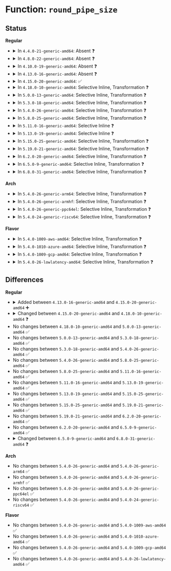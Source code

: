 # Function: <code>round_pipe_size</code>

## Status
<b>Regular</b>
<ul>
<li>
<details>
<summary>In <code>4.4.0-21-generic-amd64</code>: Absent ❓</summary>

```json
{
  "name": "round_pipe_size",
  "collision_type": "Unique Static",
  "inline_type": "Full",
  "funcs": [
    {
      "addr": 18446744071581032478,
      "name": "round_pipe_size",
      "external": false,
      "loc": "fs/pipe.c:1050",
      "file": "fs/pipe.c",
      "inline": "declared, inlined",
      "caller_inline": [
        "fs/pipe.c:pipe_proc_fn",
        "fs/pipe.c:pipe_fcntl"
      ],
      "caller_func": []
    }
  ],
  "symbols": []
}
```
</details>
</li>
<li>
<details>
<summary>In <code>4.8.0-22-generic-amd64</code>: Absent ❓</summary>

```json
{
  "name": "round_pipe_size",
  "collision_type": "Unique Static",
  "inline_type": "Full",
  "funcs": [
    {
      "addr": 18446744071581191995,
      "name": "round_pipe_size",
      "external": false,
      "loc": "fs/pipe.c:1068",
      "file": "fs/pipe.c",
      "inline": "declared, inlined",
      "caller_inline": [
        "fs/pipe.c:pipe_fcntl",
        "fs/pipe.c:pipe_proc_fn"
      ],
      "caller_func": []
    }
  ],
  "symbols": []
}
```
</details>
</li>
<li>
<details>
<summary>In <code>4.10.0-19-generic-amd64</code>: Absent ❓</summary>

```json
{
  "name": "round_pipe_size",
  "collision_type": "Unique Static",
  "inline_type": "Full",
  "funcs": [
    {
      "addr": 18446744071581269148,
      "name": "round_pipe_size",
      "external": false,
      "loc": "fs/pipe.c:1023",
      "file": "fs/pipe.c",
      "inline": "declared, inlined",
      "caller_inline": [
        "fs/pipe.c:pipe_fcntl",
        "fs/pipe.c:pipe_proc_fn"
      ],
      "caller_func": []
    }
  ],
  "symbols": []
}
```
</details>
</li>
<li>
<details>
<summary>In <code>4.13.0-16-generic-amd64</code>: Absent ❓</summary>

```json
{
  "name": "round_pipe_size",
  "collision_type": "Unique Static",
  "inline_type": "Full",
  "funcs": [
    {
      "addr": 18446744071581318142,
      "name": "round_pipe_size",
      "external": false,
      "loc": "fs/pipe.c:1022",
      "file": "fs/pipe.c",
      "inline": "declared, inlined",
      "caller_inline": [
        "fs/pipe.c:pipe_fcntl",
        "fs/pipe.c:pipe_proc_fn"
      ],
      "caller_func": []
    }
  ],
  "symbols": []
}
```
</details>
</li>
<li>
<details>
<summary>In <code>4.15.0-20-generic-amd64</code>: ✅</summary>

```c
unsigned int round_pipe_size(unsigned int size)
```

```json
{
  "name": "round_pipe_size",
  "collision_type": "Unique Global",
  "inline_type": "No",
  "funcs": [
    {
      "addr": 18446744071581458144,
      "name": "round_pipe_size",
      "external": true,
      "loc": "fs/pipe.c:1028",
      "file": "fs/pipe.c",
      "inline": "seen, unknown",
      "caller_inline": [],
      "caller_func": [
        "fs/pipe.c:pipe_fcntl"
      ]
    }
  ],
  "symbols": [
    {
      "addr": 18446744071581458144,
      "name": "round_pipe_size",
      "section": ".text",
      "bind": "STB_GLOBAL",
      "size": 69
    }
  ]
}
```
</details>
</li>
<li>
<details>
<summary>In <code>4.18.0-10-generic-amd64</code>: Selective Inline, Transformation ❓</summary>

```c
unsigned int round_pipe_size(long unsigned int size)
```

```json
{
  "name": "round_pipe_size",
  "collision_type": "Unique Global",
  "inline_type": "Selective",
  "funcs": [
    {
      "addr": 18446744071581617950,
      "name": "round_pipe_size",
      "external": true,
      "loc": "fs/pipe.c:1033",
      "file": "fs/pipe.c",
      "inline": "not declared, inlined",
      "caller_inline": [
        "fs/pipe.c:pipe_fcntl"
      ],
      "caller_func": [
        "fs/pipe.c:pipe_fcntl"
      ]
    }
  ],
  "symbols": [
    {
      "addr": 18446744071581612608,
      "name": "round_pipe_size.part.9",
      "section": ".text",
      "bind": "STB_LOCAL",
      "size": 35
    },
    {
      "addr": 18446744071581617744,
      "name": "round_pipe_size",
      "section": ".text",
      "bind": "STB_GLOBAL",
      "size": 43
    }
  ]
}
```
</details>
</li>
<li>
<details>
<summary>In <code>5.0.0-13-generic-amd64</code>: Selective Inline, Transformation ❓</summary>

```c
unsigned int round_pipe_size(long unsigned int size)
```

```json
{
  "name": "round_pipe_size",
  "collision_type": "Unique Global",
  "inline_type": "Selective",
  "funcs": [
    {
      "addr": 18446744071581704174,
      "name": "round_pipe_size",
      "external": true,
      "loc": "fs/pipe.c:1026",
      "file": "fs/pipe.c",
      "inline": "not declared, inlined",
      "caller_inline": [
        "fs/pipe.c:pipe_fcntl"
      ],
      "caller_func": [
        "fs/pipe.c:pipe_fcntl"
      ]
    }
  ],
  "symbols": [
    {
      "addr": 18446744071581698960,
      "name": "round_pipe_size.part.9",
      "section": ".text",
      "bind": "STB_LOCAL",
      "size": 35
    },
    {
      "addr": 18446744071581703968,
      "name": "round_pipe_size",
      "section": ".text",
      "bind": "STB_GLOBAL",
      "size": 43
    }
  ]
}
```
</details>
</li>
<li>
<details>
<summary>In <code>5.3.0-18-generic-amd64</code>: Selective Inline, Transformation ❓</summary>

```c
unsigned int round_pipe_size(long unsigned int size)
```

```json
{
  "name": "round_pipe_size",
  "collision_type": "Unique Global",
  "inline_type": "Selective",
  "funcs": [
    {
      "addr": 18446744071581822076,
      "name": "round_pipe_size",
      "external": true,
      "loc": "fs/pipe.c:1038",
      "file": "fs/pipe.c",
      "inline": "not declared, inlined",
      "caller_inline": [
        "fs/pipe.c:pipe_fcntl"
      ],
      "caller_func": [
        "fs/pipe.c:pipe_fcntl"
      ]
    }
  ],
  "symbols": [
    {
      "addr": 18446744071581816592,
      "name": "round_pipe_size.part.0",
      "section": ".text",
      "bind": "STB_LOCAL",
      "size": 35
    },
    {
      "addr": 18446744071581821872,
      "name": "round_pipe_size",
      "section": ".text",
      "bind": "STB_GLOBAL",
      "size": 43
    }
  ]
}
```
</details>
</li>
<li>
<details>
<summary>In <code>5.4.0-26-generic-amd64</code>: Selective Inline, Transformation ❓</summary>

```c
unsigned int round_pipe_size(long unsigned int size)
```

```json
{
  "name": "round_pipe_size",
  "collision_type": "Unique Global",
  "inline_type": "Selective",
  "funcs": [
    {
      "addr": 18446744071581894636,
      "name": "round_pipe_size",
      "external": true,
      "loc": "fs/pipe.c:1038",
      "file": "fs/pipe.c",
      "inline": "not declared, inlined",
      "caller_inline": [
        "fs/pipe.c:pipe_fcntl"
      ],
      "caller_func": [
        "fs/pipe.c:pipe_fcntl"
      ]
    }
  ],
  "symbols": [
    {
      "addr": 18446744071581889152,
      "name": "round_pipe_size.part.0",
      "section": ".text",
      "bind": "STB_LOCAL",
      "size": 35
    },
    {
      "addr": 18446744071581894432,
      "name": "round_pipe_size",
      "section": ".text",
      "bind": "STB_GLOBAL",
      "size": 43
    }
  ]
}
```
</details>
</li>
<li>
<details>
<summary>In <code>5.8.0-25-generic-amd64</code>: Selective Inline, Transformation ❓</summary>

```c
unsigned int round_pipe_size(long unsigned int size)
```

```json
{
  "name": "round_pipe_size",
  "collision_type": "Unique Global",
  "inline_type": "Selective",
  "funcs": [
    {
      "addr": 18446744071582124624,
      "name": "round_pipe_size",
      "external": true,
      "loc": "fs/pipe.c:1216",
      "file": "fs/pipe.c",
      "inline": "not declared, inlined",
      "caller_inline": [
        "fs/pipe.c:pipe_fcntl"
      ],
      "caller_func": [
        "fs/pipe.c:pipe_fcntl"
      ]
    }
  ],
  "symbols": [
    {
      "addr": 18446744071582116848,
      "name": "round_pipe_size.part.0",
      "section": ".text",
      "bind": "STB_LOCAL",
      "size": 35
    },
    {
      "addr": 18446744071582124048,
      "name": "round_pipe_size",
      "section": ".text",
      "bind": "STB_GLOBAL",
      "size": 43
    }
  ]
}
```
</details>
</li>
<li>
<details>
<summary>In <code>5.11.0-16-generic-amd64</code>: Selective Inline ❓</summary>

```c
unsigned int round_pipe_size(long unsigned int size)
```

```json
{
  "name": "round_pipe_size",
  "collision_type": "Unique Global",
  "inline_type": "Selective",
  "funcs": [
    {
      "addr": 18446744071582170496,
      "name": "round_pipe_size",
      "external": true,
      "loc": "fs/pipe.c:1216",
      "file": "fs/pipe.c",
      "inline": "not declared, inlined",
      "caller_inline": [],
      "caller_func": [
        "fs/pipe.c:pipe_fcntl"
      ]
    }
  ],
  "symbols": [
    {
      "addr": 18446744071582170496,
      "name": "round_pipe_size",
      "section": ".text",
      "bind": "STB_GLOBAL",
      "size": 61
    }
  ]
}
```
</details>
</li>
<li>
<details>
<summary>In <code>5.13.0-19-generic-amd64</code>: Selective Inline ❓</summary>

```c
unsigned int round_pipe_size(long unsigned int size)
```

```json
{
  "name": "round_pipe_size",
  "collision_type": "Unique Global",
  "inline_type": "Selective",
  "funcs": [
    {
      "addr": 18446744071582195136,
      "name": "round_pipe_size",
      "external": true,
      "loc": "fs/pipe.c:1230",
      "file": "fs/pipe.c",
      "inline": "not declared, inlined",
      "caller_inline": [],
      "caller_func": [
        "fs/pipe.c:pipe_fcntl"
      ]
    }
  ],
  "symbols": [
    {
      "addr": 18446744071582195136,
      "name": "round_pipe_size",
      "section": ".text",
      "bind": "STB_GLOBAL",
      "size": 61
    }
  ]
}
```
</details>
</li>
<li>
<details>
<summary>In <code>5.15.0-25-generic-amd64</code>: Selective Inline, Transformation ❓</summary>

```c
unsigned int round_pipe_size(long unsigned int size)
```

```json
{
  "name": "round_pipe_size",
  "collision_type": "Unique Global",
  "inline_type": "Selective",
  "funcs": [
    {
      "addr": 18446744071582512479,
      "name": "round_pipe_size",
      "external": true,
      "loc": "fs/pipe.c:1233",
      "file": "fs/pipe.c",
      "inline": "not declared, inlined",
      "caller_inline": [],
      "caller_func": [
        "fs/pipe.c:pipe_fcntl"
      ]
    }
  ],
  "symbols": [
    {
      "addr": 18446744071592229450,
      "name": "round_pipe_size.cold",
      "section": ".text",
      "bind": "STB_LOCAL",
      "size": 40
    },
    {
      "addr": 18446744071582512448,
      "name": "round_pipe_size",
      "section": ".text",
      "bind": "STB_GLOBAL",
      "size": 66
    }
  ]
}
```
</details>
</li>
<li>
<details>
<summary>In <code>5.19.0-21-generic-amd64</code>: Selective Inline, Transformation ❓</summary>

```c
unsigned int round_pipe_size(long unsigned int size)
```

```json
{
  "name": "round_pipe_size",
  "collision_type": "Unique Global",
  "inline_type": "Selective",
  "funcs": [
    {
      "addr": 18446744071583031899,
      "name": "round_pipe_size",
      "external": true,
      "loc": "fs/pipe.c:1234",
      "file": "fs/pipe.c",
      "inline": "not declared, inlined",
      "caller_inline": [
        "fs/pipe.c:do_proc_dopipe_max_size_conv"
      ],
      "caller_func": [
        "fs/pipe.c:do_proc_dopipe_max_size_conv",
        "fs/pipe.c:pipe_fcntl"
      ]
    }
  ],
  "symbols": [
    {
      "addr": 18446744071583029488,
      "name": "round_pipe_size.part.0",
      "section": ".text",
      "bind": "STB_LOCAL",
      "size": 51
    },
    {
      "addr": 18446744071594009107,
      "name": "round_pipe_size.part.0.cold",
      "section": ".text",
      "bind": "STB_LOCAL",
      "size": 52
    },
    {
      "addr": 18446744071594009179,
      "name": "round_pipe_size.cold",
      "section": ".text",
      "bind": "STB_LOCAL",
      "size": 52
    },
    {
      "addr": 18446744071583036992,
      "name": "round_pipe_size",
      "section": ".text",
      "bind": "STB_GLOBAL",
      "size": 90
    }
  ]
}
```
</details>
</li>
<li>
<details>
<summary>In <code>6.2.0-20-generic-amd64</code>: Selective Inline, Transformation ❓</summary>

```c
unsigned int round_pipe_size(long unsigned int size)
```

```json
{
  "name": "round_pipe_size",
  "collision_type": "Unique Global",
  "inline_type": "Selective",
  "funcs": [
    {
      "addr": 18446744071583596203,
      "name": "round_pipe_size",
      "external": true,
      "loc": "fs/pipe.c:1234",
      "file": "fs/pipe.c",
      "inline": "not declared, inlined",
      "caller_inline": [
        "fs/pipe.c:do_proc_dopipe_max_size_conv"
      ],
      "caller_func": [
        "fs/pipe.c:do_proc_dopipe_max_size_conv",
        "fs/pipe.c:pipe_fcntl"
      ]
    }
  ],
  "symbols": [
    {
      "addr": 18446744071583593728,
      "name": "round_pipe_size.part.0",
      "section": ".text",
      "bind": "STB_LOCAL",
      "size": 51
    },
    {
      "addr": 18446744071596050461,
      "name": "round_pipe_size.part.0.cold",
      "section": ".text",
      "bind": "STB_LOCAL",
      "size": 52
    },
    {
      "addr": 18446744071596050533,
      "name": "round_pipe_size.cold",
      "section": ".text",
      "bind": "STB_LOCAL",
      "size": 52
    },
    {
      "addr": 18446744071583601680,
      "name": "round_pipe_size",
      "section": ".text",
      "bind": "STB_GLOBAL",
      "size": 90
    }
  ]
}
```
</details>
</li>
<li>
<details>
<summary>In <code>6.5.0-9-generic-amd64</code>: Selective Inline, Transformation ❓</summary>

```c
unsigned int round_pipe_size(long unsigned int size)
```

```json
{
  "name": "round_pipe_size",
  "collision_type": "Unique Global",
  "inline_type": "Selective",
  "funcs": [
    {
      "addr": 18446744071583813003,
      "name": "round_pipe_size",
      "external": true,
      "loc": "fs/pipe.c:1239",
      "file": "fs/pipe.c",
      "inline": "not declared, inlined",
      "caller_inline": [
        "fs/pipe.c:do_proc_dopipe_max_size_conv"
      ],
      "caller_func": [
        "fs/pipe.c:do_proc_dopipe_max_size_conv",
        "fs/pipe.c:pipe_fcntl"
      ]
    }
  ],
  "symbols": [
    {
      "addr": 18446744071583810320,
      "name": "round_pipe_size.part.0",
      "section": ".text",
      "bind": "STB_LOCAL",
      "size": 51
    },
    {
      "addr": 18446744071596572952,
      "name": "round_pipe_size.part.0.cold",
      "section": ".text",
      "bind": "STB_LOCAL",
      "size": 52
    },
    {
      "addr": 18446744071596573024,
      "name": "round_pipe_size.cold",
      "section": ".text",
      "bind": "STB_LOCAL",
      "size": 52
    },
    {
      "addr": 18446744071583818560,
      "name": "round_pipe_size",
      "section": ".text",
      "bind": "STB_GLOBAL",
      "size": 90
    }
  ]
}
```
</details>
</li>
<li>
<details>
<summary>In <code>6.8.0-31-generic-amd64</code>: Selective Inline, Transformation ❓</summary>

```c
unsigned int round_pipe_size(unsigned int size)
```

```json
{
  "name": "round_pipe_size",
  "collision_type": "Unique Global",
  "inline_type": "Selective",
  "funcs": [
    {
      "addr": 18446744071584019005,
      "name": "round_pipe_size",
      "external": true,
      "loc": "fs/pipe.c:1255",
      "file": "fs/pipe.c",
      "inline": "not declared, inlined",
      "caller_inline": [
        "fs/pipe.c:do_proc_dopipe_max_size_conv"
      ],
      "caller_func": [
        "fs/pipe.c:do_proc_dopipe_max_size_conv",
        "fs/pipe.c:pipe_fcntl"
      ]
    }
  ],
  "symbols": [
    {
      "addr": 18446744071584016448,
      "name": "round_pipe_size.part.0",
      "section": ".text",
      "bind": "STB_LOCAL",
      "size": 53
    },
    {
      "addr": 18446744071597477460,
      "name": "round_pipe_size.part.0.cold",
      "section": ".text",
      "bind": "STB_LOCAL",
      "size": 52
    },
    {
      "addr": 18446744071597477533,
      "name": "round_pipe_size.cold",
      "section": ".text",
      "bind": "STB_LOCAL",
      "size": 52
    },
    {
      "addr": 18446744071584024512,
      "name": "round_pipe_size",
      "section": ".text",
      "bind": "STB_GLOBAL",
      "size": 89
    }
  ]
}
```
</details>
</li>
</ul>
<b>Arch</b>
<ul>
<li>
<details>
<summary>In <code>5.4.0-26-generic-arm64</code>: Selective Inline, Transformation ❓</summary>

```c
unsigned int round_pipe_size(long unsigned int size)
```

```json
{
  "name": "round_pipe_size",
  "collision_type": "Unique Global",
  "inline_type": "Selective",
  "funcs": [
    {
      "addr": 18446603336493373544,
      "name": "round_pipe_size",
      "external": true,
      "loc": "fs/pipe.c:1038",
      "file": "fs/pipe.c",
      "inline": "not declared, inlined",
      "caller_inline": [
        "fs/pipe.c:pipe_fcntl"
      ],
      "caller_func": [
        "fs/pipe.c:pipe_fcntl"
      ]
    }
  ],
  "symbols": [
    {
      "addr": 18446603336493366024,
      "name": "round_pipe_size.part.0",
      "section": ".text",
      "bind": "STB_LOCAL",
      "size": 64
    },
    {
      "addr": 18446603336493373216,
      "name": "round_pipe_size",
      "section": ".text",
      "bind": "STB_GLOBAL",
      "size": 84
    }
  ]
}
```
</details>
</li>
<li>
<details>
<summary>In <code>5.4.0-26-generic-armhf</code>: Selective Inline, Transformation ❓</summary>

```c
unsigned int round_pipe_size(long unsigned int size)
```

```json
{
  "name": "round_pipe_size",
  "collision_type": "Unique Global",
  "inline_type": "Selective",
  "funcs": [
    {
      "addr": 3226960156,
      "name": "round_pipe_size",
      "external": true,
      "loc": "fs/pipe.c:1038",
      "file": "fs/pipe.c",
      "inline": "not declared, inlined",
      "caller_inline": [
        "fs/pipe.c:pipe_fcntl"
      ],
      "caller_func": [
        "fs/pipe.c:pipe_fcntl"
      ]
    }
  ],
  "symbols": [
    {
      "addr": 3226954152,
      "name": "round_pipe_size.part.0",
      "section": ".text",
      "bind": "STB_LOCAL",
      "size": 44
    },
    {
      "addr": 3226959916,
      "name": "round_pipe_size",
      "section": ".text",
      "bind": "STB_GLOBAL",
      "size": 60
    }
  ]
}
```
</details>
</li>
<li>
<details>
<summary>In <code>5.4.0-26-generic-ppc64el</code>: Selective Inline, Transformation ❓</summary>

```c
unsigned int round_pipe_size(long unsigned int size)
```

```json
{
  "name": "round_pipe_size",
  "collision_type": "Unique Global",
  "inline_type": "Selective",
  "funcs": [
    {
      "addr": 13835058055286921456,
      "name": "round_pipe_size",
      "external": true,
      "loc": "fs/pipe.c:1038",
      "file": "fs/pipe.c",
      "inline": "not declared, inlined",
      "caller_inline": [
        "fs/pipe.c:pipe_fcntl"
      ],
      "caller_func": [
        "fs/pipe.c:pipe_fcntl"
      ]
    }
  ],
  "symbols": [
    {
      "addr": 13835058055286913008,
      "name": "round_pipe_size.part.0",
      "section": ".text",
      "bind": "STB_LOCAL",
      "size": 36
    },
    {
      "addr": 13835058055286921136,
      "name": "round_pipe_size",
      "section": ".text",
      "bind": "STB_GLOBAL",
      "size": 72
    }
  ]
}
```
</details>
</li>
<li>
<details>
<summary>In <code>5.4.0-24-generic-riscv64</code>: Selective Inline, Transformation ❓</summary>

```c
unsigned int round_pipe_size(long unsigned int size)
```

```json
{
  "name": "round_pipe_size",
  "collision_type": "Unique Global",
  "inline_type": "Selective",
  "funcs": [
    {
      "addr": 18446743936273091862,
      "name": "round_pipe_size",
      "external": true,
      "loc": "fs/pipe.c:1038",
      "file": "fs/pipe.c",
      "inline": "not declared, inlined",
      "caller_inline": [
        "fs/pipe.c:pipe_fcntl"
      ],
      "caller_func": [
        "fs/pipe.c:pipe_fcntl"
      ]
    }
  ],
  "symbols": [
    {
      "addr": 18446743936273087028,
      "name": "round_pipe_size.part.0",
      "section": ".text",
      "bind": "STB_LOCAL",
      "size": 100
    },
    {
      "addr": 18446743936273091626,
      "name": "round_pipe_size",
      "section": ".text",
      "bind": "STB_GLOBAL",
      "size": 60
    }
  ]
}
```
</details>
</li>
</ul>
<b>Flavor</b>
<ul>
<li>
<details>
<summary>In <code>5.4.0-1009-aws-amd64</code>: Selective Inline, Transformation ❓</summary>

```c
unsigned int round_pipe_size(long unsigned int size)
```

```json
{
  "name": "round_pipe_size",
  "collision_type": "Unique Global",
  "inline_type": "Selective",
  "funcs": [
    {
      "addr": 18446744071581863372,
      "name": "round_pipe_size",
      "external": true,
      "loc": "fs/pipe.c:1038",
      "file": "fs/pipe.c",
      "inline": "not declared, inlined",
      "caller_inline": [
        "fs/pipe.c:pipe_fcntl"
      ],
      "caller_func": [
        "fs/pipe.c:pipe_fcntl"
      ]
    }
  ],
  "symbols": [
    {
      "addr": 18446744071581857888,
      "name": "round_pipe_size.part.0",
      "section": ".text",
      "bind": "STB_LOCAL",
      "size": 35
    },
    {
      "addr": 18446744071581863168,
      "name": "round_pipe_size",
      "section": ".text",
      "bind": "STB_GLOBAL",
      "size": 43
    }
  ]
}
```
</details>
</li>
<li>
<details>
<summary>In <code>5.4.0-1010-azure-amd64</code>: Selective Inline, Transformation ❓</summary>

```c
unsigned int round_pipe_size(long unsigned int size)
```

```json
{
  "name": "round_pipe_size",
  "collision_type": "Unique Global",
  "inline_type": "Selective",
  "funcs": [
    {
      "addr": 18446744071581800972,
      "name": "round_pipe_size",
      "external": true,
      "loc": "fs/pipe.c:1038",
      "file": "fs/pipe.c",
      "inline": "not declared, inlined",
      "caller_inline": [
        "fs/pipe.c:pipe_fcntl"
      ],
      "caller_func": [
        "fs/pipe.c:pipe_fcntl"
      ]
    }
  ],
  "symbols": [
    {
      "addr": 18446744071581795488,
      "name": "round_pipe_size.part.0",
      "section": ".text",
      "bind": "STB_LOCAL",
      "size": 35
    },
    {
      "addr": 18446744071581800768,
      "name": "round_pipe_size",
      "section": ".text",
      "bind": "STB_GLOBAL",
      "size": 43
    }
  ]
}
```
</details>
</li>
<li>
<details>
<summary>In <code>5.4.0-1009-gcp-amd64</code>: Selective Inline, Transformation ❓</summary>

```c
unsigned int round_pipe_size(long unsigned int size)
```

```json
{
  "name": "round_pipe_size",
  "collision_type": "Unique Global",
  "inline_type": "Selective",
  "funcs": [
    {
      "addr": 18446744071581854684,
      "name": "round_pipe_size",
      "external": true,
      "loc": "fs/pipe.c:1038",
      "file": "fs/pipe.c",
      "inline": "not declared, inlined",
      "caller_inline": [
        "fs/pipe.c:pipe_fcntl"
      ],
      "caller_func": [
        "fs/pipe.c:pipe_fcntl"
      ]
    }
  ],
  "symbols": [
    {
      "addr": 18446744071581849200,
      "name": "round_pipe_size.part.0",
      "section": ".text",
      "bind": "STB_LOCAL",
      "size": 35
    },
    {
      "addr": 18446744071581854480,
      "name": "round_pipe_size",
      "section": ".text",
      "bind": "STB_GLOBAL",
      "size": 43
    }
  ]
}
```
</details>
</li>
<li>
<details>
<summary>In <code>5.4.0-26-lowlatency-amd64</code>: Selective Inline, Transformation ❓</summary>

```c
unsigned int round_pipe_size(long unsigned int size)
```

```json
{
  "name": "round_pipe_size",
  "collision_type": "Unique Global",
  "inline_type": "Selective",
  "funcs": [
    {
      "addr": 18446744071581924172,
      "name": "round_pipe_size",
      "external": true,
      "loc": "fs/pipe.c:1038",
      "file": "fs/pipe.c",
      "inline": "not declared, inlined",
      "caller_inline": [
        "fs/pipe.c:pipe_fcntl"
      ],
      "caller_func": [
        "fs/pipe.c:pipe_fcntl"
      ]
    }
  ],
  "symbols": [
    {
      "addr": 18446744071581918704,
      "name": "round_pipe_size.part.0",
      "section": ".text",
      "bind": "STB_LOCAL",
      "size": 35
    },
    {
      "addr": 18446744071581923968,
      "name": "round_pipe_size",
      "section": ".text",
      "bind": "STB_GLOBAL",
      "size": 43
    }
  ]
}
```
</details>
</li>
</ul>

## Differences
<b>Regular</b>
<ul>
<li>
<details>
<summary>Added between <code>4.13.0-16-generic-amd64</code> and <code>4.15.0-20-generic-amd64</code> ➕</summary>

```c
unsigned int round_pipe_size(unsigned int size)
```
</details>
</li>
<li>
<details>
<summary>Changed between <code>4.15.0-20-generic-amd64</code> and <code>4.18.0-10-generic-amd64</code> ❓</summary>
<ul>
<li>
<b>Param type changed. </b>
<code>unsigned int size</code> ➡️ <code>long unsigned int size</code>
</li>
</ul>
</details>
</li>
<li>
No changes between <code>4.18.0-10-generic-amd64</code> and <code>5.0.0-13-generic-amd64</code> ✅
</li>
<li>
No changes between <code>5.0.0-13-generic-amd64</code> and <code>5.3.0-18-generic-amd64</code> ✅
</li>
<li>
No changes between <code>5.3.0-18-generic-amd64</code> and <code>5.4.0-26-generic-amd64</code> ✅
</li>
<li>
No changes between <code>5.4.0-26-generic-amd64</code> and <code>5.8.0-25-generic-amd64</code> ✅
</li>
<li>
No changes between <code>5.8.0-25-generic-amd64</code> and <code>5.11.0-16-generic-amd64</code> ✅
</li>
<li>
No changes between <code>5.11.0-16-generic-amd64</code> and <code>5.13.0-19-generic-amd64</code> ✅
</li>
<li>
No changes between <code>5.13.0-19-generic-amd64</code> and <code>5.15.0-25-generic-amd64</code> ✅
</li>
<li>
No changes between <code>5.15.0-25-generic-amd64</code> and <code>5.19.0-21-generic-amd64</code> ✅
</li>
<li>
No changes between <code>5.19.0-21-generic-amd64</code> and <code>6.2.0-20-generic-amd64</code> ✅
</li>
<li>
No changes between <code>6.2.0-20-generic-amd64</code> and <code>6.5.0-9-generic-amd64</code> ✅
</li>
<li>
<details>
<summary>Changed between <code>6.5.0-9-generic-amd64</code> and <code>6.8.0-31-generic-amd64</code> ❓</summary>
<ul>
<li>
<b>Param type changed. </b>
<code>long unsigned int size</code> ➡️ <code>unsigned int size</code>
</li>
</ul>
</details>
</li>
</ul>
<b>Arch</b>
<ul>
<li>
No changes between <code>5.4.0-26-generic-amd64</code> and <code>5.4.0-26-generic-arm64</code> ✅
</li>
<li>
No changes between <code>5.4.0-26-generic-amd64</code> and <code>5.4.0-26-generic-armhf</code> ✅
</li>
<li>
No changes between <code>5.4.0-26-generic-amd64</code> and <code>5.4.0-26-generic-ppc64el</code> ✅
</li>
<li>
No changes between <code>5.4.0-26-generic-amd64</code> and <code>5.4.0-24-generic-riscv64</code> ✅
</li>
</ul>
<b>Flavor</b>
<ul>
<li>
No changes between <code>5.4.0-26-generic-amd64</code> and <code>5.4.0-1009-aws-amd64</code> ✅
</li>
<li>
No changes between <code>5.4.0-26-generic-amd64</code> and <code>5.4.0-1010-azure-amd64</code> ✅
</li>
<li>
No changes between <code>5.4.0-26-generic-amd64</code> and <code>5.4.0-1009-gcp-amd64</code> ✅
</li>
<li>
No changes between <code>5.4.0-26-generic-amd64</code> and <code>5.4.0-26-lowlatency-amd64</code> ✅
</li>
</ul>
